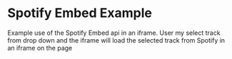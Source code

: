 # Spotify Embed Example

Example use of the Spotify Embed api in an iframe. User my select track from drop down and the iframe will load the selected track from Spotify in an iframe on the page
